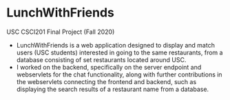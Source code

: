 # LunchWithFriends
USC CSCI201 Final Project (Fall 2020)
- LunchWithFriends is a web application designed to display and match users (USC students) interested in going to the same restaurants, from a database consisting of set restaurants located around USC.
- I worked on the backend, specifically on the server endpoint and webservlets for the chat functionality, along with further contributions in the webservlets connecting the frontend and backend, such as displaying the search results of a restaurant name from a database.  
